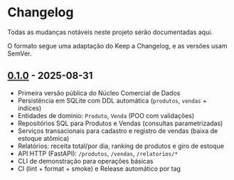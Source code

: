 # Changelog

Todas as mudanças notáveis neste projeto serão documentadas aqui.

O formato segue uma adaptação do Keep a Changelog, e as versões usam SemVer.

## [0.1.0] - 2025-08-31

- Primeira versão pública do Núcleo Comercial de Dados
- Persistência em SQLite com DDL automática (`produtos`, `vendas` + índices)
- Entidades de domínio: `Produto`, `Venda` (POO com validações)
- Repositórios SQL para Produtos e Vendas (consultas parametrizadas)
- Serviços transacionais para cadastro e registro de vendas (baixa de estoque atômica)
- Relatórios: receita total/por dia, ranking de produtos e giro de estoque
- API HTTP (FastAPI): `/produtos`, `/vendas`, `/relatorios/*`
- CLI de demonstração para operações básicas
- CI (lint + format + smoke) e Release automático por tag

[0.1.0]: https://github.com/matheussiqueirahub/nucleo-comercial-dados/releases/tag/v0.1.0

